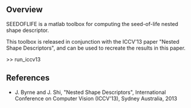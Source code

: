 Overview
--------

SEEDOFLIFE is a matlab toolbox for computing the seed-of-life nested shape descriptor.

This toolbox is released in conjunction with the ICCV'13 paper "Nested Shape Descriptors",
and can be used to recreate the results in this paper.

\>\> run_iccv13



References
----------
* J. Byrne and J. Shi, "Nested Shape Descriptors", International Conference on Computer Vision (ICCV'13), Sydney Australia, 2013

